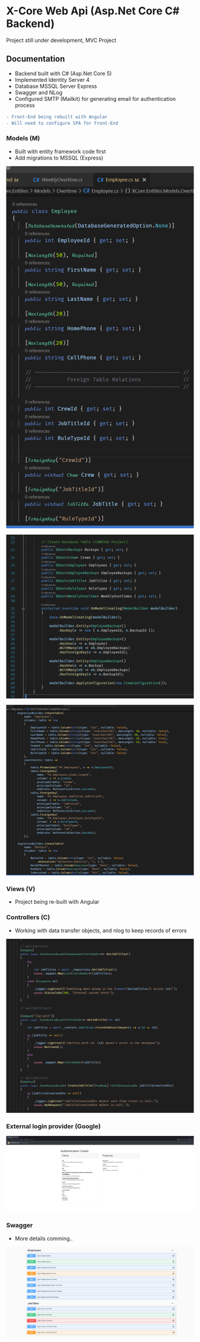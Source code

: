 # X-Core Web Api (Asp.Net Core C# Backend)

Project still under development, MVC Project

## Documentation

- Backend built with C# (Asp.Net Core 5)
- Implemented Identity Server 4
- Database MSSQL Server Express
- Swagger and NLog
- Configured SMTP (Mailkit) for generating email for authentication process

```diff
- Front-End being rebuilt with Angular
- Will need to configure SPA for Front-End
```

### Models (M)

- Built with entity framework code first
- Add migrations to MSSQL (Express)


!["screenshot description"](./assets/model.png)

!["screenshot description"](./assets/dataset.png)

!["screenshot description"](./assets/migration.png)


### Views (V)

- Project being re-built with Angular


### Controllers (C)

- Working with data transfer objects, and nlog to keep records of errors

!["screenshot description"](./assets/controller.png)

### External login provider (Google)
!["screenshot description"](./XCore.Api/xcore-client/src/assets/img/authentication-cookie.png)

### Swagger

- More details comming..

!["screenshot description"](./assets/swagger.png)


